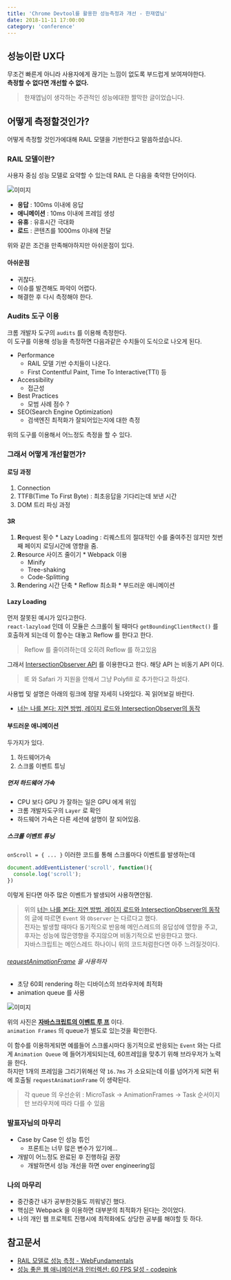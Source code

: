 ```yaml
---
title: 'Chrome Devtool를 활용한 성능측정과 개선 - 한재엽님'
date: 2018-11-11 17:00:00
category: 'conference'
---
```


## 성능이란 UX다
무조건 빠른게 아니라 사용자에게 끊기는 느낌이 없도록 부드럽게 보여져야한다.  
**측정할 수 없다면 개선할 수 없다.**

> 한재엽님이 생각하는 주관적인 성능에대한 짤막한 글이었습니다.

## 어떻게 측정할것인가?
어떻게 측정할 것인가에대해 RAIL 모델을 기반한다고 말씀하셨습니다.

### RAIL 모델이란?
사용자 중심 성능 모델로 요약할 수 있는데 RAIL 은 다음을 축약한 단어이다.

![이미지](https://developers.google.com/web/fundamentals/performance/images/rail.png?hl=ko)

* **응답** : 100ms 이내에 응답
* **애니메이션** : 10ms 이내에 프레임 생성
* **유휴** : 유휴시간 극대화
* **로드** : 콘텐츠를 1000ms 이내에 전달

위와 같은 조건을 만족해야하지만 아쉬운점이 있다.
  
#### 아쉬운점

* 귀찮다.
* 이슈를 발견해도 파악이 어렵다.
* 해결한 후 다시 측정해야 한다.



### Audits 도구 이용
크롬 개발자 도구의 `audits` 를 이용해 측정한다.  
이 도구를 이용해 성능을 측정하면 다음과같은 수치들이 도식으로 나오게 된다.

* Performance
  * RAIL 모델 기반 수치들이 나온다.
  * First Contentful Paint, Time To Interactive(TTI) 등
* Accessibility
  * 접근성
* Best Practices
  * 모범 사례 점수 ?
* SEO(Search Engine Optimization)
  * 검색엔진 최적화가 잘되어있는지에 대한 측정

위의 도구를 이용해서 어느정도 측정을 할 수 있다.

### 그래서 어떻게 개선할껀가?

#### 로딩 과정
  1. Connection
  2. TTFB(Time To First Byte) : 최초응답을 기다리는데 보낸 시간
  3. DOM 트리 파싱 과정

#### 3R
  1. **R**equest 횟수
    * Lazy Loading : 리퀘스트의 절대적인 수를 줄여주진 않지만 첫번째 페이지 로딩시간에 영향을 줌.
  2. **R**esource 사이즈 줄이기
    * Webpack 이용
      * Minify
      * Tree-shaking
      * Code-Splitting
  3. **R**endering 시간 단축
    * Reflow 최소화
    * 부드러운 애니메이션


#### Lazy Loading
먼저 잘못된 예시가 있다고한다.  
`react-lazyload` 인데 이 모듈은 스크롤이 될 때마다 `getBoundingClientRect()` 를 호출하게 되는데 이 함수는 대놓고 Reflow 를 한다고 한다.

> Reflow 를 줄이려하는데 오히려 Reflow 를 하고있음

그래서 [IntersectionObserver API](https://developer.mozilla.org/en-US/docs/Web/API/Intersection_Observer_API) 를 이용한다고 한다. 해당 API 는 비동기 API 이다.

> IE 와 Safari 가 지원을 안해서 그냥 Polyfill 로 추가한다고 하셨다.   


사용법 및 설명은 아래의 링크에 정말 자세히 나와있다. 꼭 읽어보길 바란다.
 * [너는 나를 본다: 지연 방법, 레이지 로드와 IntersectionObserver의 동작](https://github.com/codepink/codepink.github.com/wiki/%EB%84%88%EB%8A%94-%EB%82%98%EB%A5%BC-%EB%B3%B8%EB%8B%A4:-%EC%A7%80%EC%97%B0-%EB%B0%A9%EB%B2%95,-%EB%A0%88%EC%9D%B4%EC%A7%80-%EB%A1%9C%EB%93%9C%EC%99%80-IntersectionObserver%EC%9D%98-%EB%8F%99%EC%9E%91)

#### 부드러운 애니메이션
두가지가 있다.

1. 하드웨어가속
2. 스크롤 이벤트 튜닝

##### 먼저 하드웨어 가속
* CPU 보다 GPU 가 잘하는 일은 GPU 에게 위임
* 크롬 개발자도구의 `Layer` 로 확인
* 하드웨어 가속은 다른 세션에 설명이 잘 되어있음.

##### 스크롤 이벤트 튜닝
`onScroll = { ... }` 이러한 코드를 통해 스크롤마다 이벤트를 발생하는데

```javascript
document.addEventListener('scroll', function(){
  console.log('scroll');
})
```
이렇게 된다면 아주 많은 이벤트가 발생되어 사용하면안됨.
> 위의 [너는 나를 본다: 지연 방법, 레이지 로드와 IntersectionObserver의 동작](https://github.com/codepink/codepink.github.com/wiki/%EB%84%88%EB%8A%94-%EB%82%98%EB%A5%BC-%EB%B3%B8%EB%8B%A4:-%EC%A7%80%EC%97%B0-%EB%B0%A9%EB%B2%95,-%EB%A0%88%EC%9D%B4%EC%A7%80-%EB%A1%9C%EB%93%9C%EC%99%80-IntersectionObserver%EC%9D%98-%EB%8F%99%EC%9E%91) 의 글에 따르면 `Event` 와 `Observer` 는 다르다고 했다.  
전자는 발생할 때마다 동기적으로 반응해 메인스레드의 응답성에 영향을 주고, 후자는 성능에 많은영향을 주지않으며 비동기적으로 반응한다고 했다.  
자바스크립트는 메인스레드 하나이니 위의 코드처럼한다면 아주 느려질것이다.

###### [requestAnimationFrame](https://developer.mozilla.org/ko/docs/Web/API/Window/requestAnimationFrame) 을 사용하자

* 초당 60회 rendering 하는 디바이스의 브라우저에 최적화
* animation queue 를 사용

![이미지](http://sculove.github.io/blog/2018/01/18/javascriptflow/browser-structure.png)

위의 사진은 **[자바스크립트의 이벤트 루 프](http://sculove.github.io/blog/2018/01/18/javascriptflow/)** 이다.  
`animation Frames` 의 queue가 별도로 있는것을 확인한다.

이 함수를 이용하게되면 예를들어 스크롤시마다 동기적으로 반응되는 `Event` 와는 다르게 `Animation Queue` 에 들어가게되되는데, 60프레임을 맞추기 위해 브라우저가 노력을 한다.  
하지만 1개의 프레임을 그리기위해선 약 `16.7ms` 가 소요되는데 이를 넘어가게 되면 뒤에 호출될 `requestAnimationFrame` 이 생략된다.

> 각 queue 의 우선순위 : MicroTask -> AnimationFrames -> Task 순서이지만 브라우저에 따라 다를 수 있음


### 발표자님의 마무리

* Case by Case 인 성능 튜인
  * 프론트는 너무 많은 변수가 있기에...
* 개발이 어느정도 완료된 후 진행하길 권장
  * 개발하면서 성능 개선을 하면 over engineering임

### 나의 마무리

* 중간중간 내가 공부한것들도 끼워넣긴 했다.  
* 핵심은 Webpack 을 이용하면 대부분의 최적화가 된다는 것이었다.
* 나의 개인 웹 프로젝트 진행시에 최적화에도 상당한 공부를 해야할 듯 하다.


## 참고문서
* [RAIL 모델로 성능 측정 - WebFundamentals](https://developers.google.com/web/fundamentals/performance/rail?hl=ko)
* [성능 좋은 웹 애니메이션과 인터렉션: 60 FPS 달성 - codepink](https://github.com/codepink/codepink.github.com/wiki/%EC%84%B1%EB%8A%A5-%EC%A2%8B%EC%9D%80-%EC%9B%B9-%EC%95%A0%EB%8B%88%EB%A9%94%EC%9D%B4%EC%85%98%EA%B3%BC-%EC%9D%B8%ED%84%B0%EB%A0%89%EC%85%98:-60-FPS-%EB%8B%AC%EC%84%B1#requestanimationframe)
